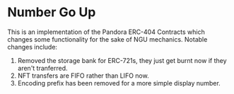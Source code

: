 # Number Go Up

This is an implementation of the Pandora ERC-404 Contracts which changes some functionality for the sake of NGU mechanics. Notable changes include: 

1. Removed the storage bank for ERC-721s, they just get burnt now if they aren't tranferred. 
2. NFT transfers are FIFO rather than LIFO now. 
3. Encoding prefix has been removed for a more simple display number. 
